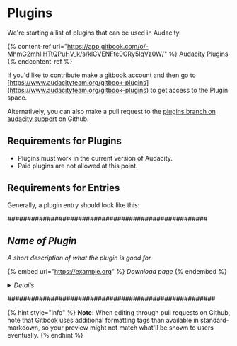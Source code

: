 # Plugins

We're starting a list of plugins that can be used in Audacity.&#x20;

{% content-ref url="https://app.gitbook.com/o/-MhmG2mhIIHTtQPuHV_k/s/klCVENFte0GRy5IqVz0W/" %}
[Audacity Plugins](https://app.gitbook.com/o/-MhmG2mhIIHTtQPuHV\_k/s/klCVENFte0GRy5IqVz0W/)
{% endcontent-ref %}

If you'd like to contribute make a gitbook account and then go to [https://www.audacityteam.org/gitbook-plugins](https://www.audacityteam.org/gitbook-plugins) to get access to the Plugin space.&#x20;

Alternatively, you can also make a pull request to the [plugins branch on audacity support](https://github.com/audacity/audacity-support/tree/plugins) on Github.

## Requirements for Plugins

* Plugins must work in the current version of Audacity.&#x20;
* Paid plugins are not allowed at this point.&#x20;

## Requirements for Entries

Generally, a plugin entry should look like this:&#x20;

_###################################################_

## _Name of Plugin_

_A short description of what the plugin is good for._

{% embed url="https://example.org" %}
_Download page_
{% endembed %}

<details>

<summary><em>Details</em></summary>

_Additional info, such as developer name, license and copyright info, a short "how to use" section or link to the documentation page, or a screenshot of the plugin - preferably of it working withing Audacity._

<img src="../.gitbook/assets/image (17).png" alt="" data-size="original">



</details>

_#####################################################_

{% hint style="info" %}
**Note:** When editing through pull requests on Github, note that Gitbook uses additional formatting tags than available in standard-markdown, so your preview might not match what'll be shown to users eventually.&#x20;
{% endhint %}

